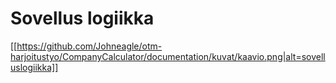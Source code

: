 # Sovellus logiikka

[[https://github.com/Johneagle/otm-harjoitustyo/CompanyCalculator/documentation/kuvat/kaavio.png|alt=sovelluslogiikka]]
